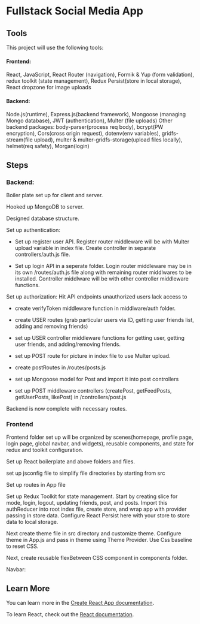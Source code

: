 # Fullstack Social Media App

## Tools

This project will use the following tools:

#### Frontend: 

React, JavaScript, React Router (navigation), Formik & Yup (form validation), redux toolkit (state management), Redux Persist(store in local storage), React dropzone for image uploads

#### Backend: 
Node.js(runtime), Express.js(backend framework), Mongoose (managing Mongo database), JWT (authentication), Multer (file uploads)
Other backend packages: body-parser(process req body), bcrypt(PW encryption), Cors(cross origin request), dotenv(env variables), gridfs-stream(file upload), multer & multer-gridfs-storage(upload files locally), helmet(req safety), Morgan(login)

## Steps

### Backend:
Boiler plate set up for client and server.

Hooked up MongoDB to server.

Designed database structure.

Set up authentication:

- Set up register user API. Register router middleware will be with Multer upload variable in index file. Create controller in separate controllers/auth.js file.

- Set up login API in a seperate folder. Login router middleware may be in its own /routes/auth.js file along with remaining router middlwares to be installed. Controller middlware will be with other controller middleware functions.

Set up authorization: Hit API endpoints unauthorized users lack access to
- create verifyToken middleware function in middlware/auth folder.

- create USER routes (grab particular users via ID, getting user friends list, adding and removing friends)
- set up USER controller middleware functions for getting user, getting user friends, and adding/removing friends.

- set up POST route for picture in index file to use Multer upload.
- create postRoutes in /routes/posts.js
- set up Mongoose model for Post and import it into post controllers
- set up POST middleware controllers (createPost, getFeedPosts, getUserPosts, likePost) in /controllers/post.js

Backend is now complete with necessary routes.

### Frontend
Frontend folder set up will be organized by scenes(homepage, profile page, login page, global navbar, and widgets), reusable components, and state for redux and toolkit configuration.

Set up React boilerplate and above folders and files.

set up jsconfig file to simplify file directories by starting from src

Set up routes in App file

Set up Redux Toolkit for state management. Start by creating slice for mode, login, logout, updating friends, post, and posts. Import this authReducer into root index file, create store, and wrap app with provider passing in store data. Configure React Persist here with your store to store data to local storage.

Next create theme file in src directory and customize theme. Configure theme in App.js and pass in theme using Theme Provider. Use Css baseline to reset CSS.

Next, create reusable flexBetween CSS component in components folder.

Navbar:


## Learn More

You can learn more in the [Create React App documentation](https://facebook.github.io/create-react-app/docs/getting-started).

To learn React, check out the [React documentation](https://reactjs.org/).


